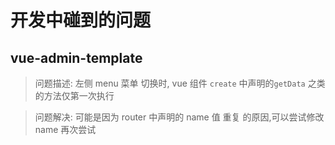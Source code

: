 # 开发中碰到的问题

## vue-admin-template

> 问题描述: 左侧 menu 菜单 切换时, vue 组件 `create` 中声明的`getData` 之类的方法仅第一次执行

> 问题解决: 可能是因为 router 中声明的 name 值 重复 的原因,可以尝试修改 name 再次尝试
